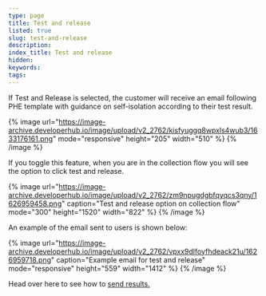 ```yaml
---
type: page
title: Test and release
listed: true
slug: test-and-release
description: 
index_title: Test and release
hidden: 
keywords: 
tags: 
---
```


If Test and Release is selected, the customer will receive an email following PHE template with guidance on self-isolation according to their test result.

{% image url="https://image-archive.developerhub.io/image/upload/v2_2762/kisfyuggq8wpxls4wub3/1633176161.png" mode="responsive" height="205" width="510" %}
{% /image %}

If you toggle this feature, when you are in the collection flow you will see the option to click test and release.

{% image url="https://image-archive.developerhub.io/image/upload/v2_2762/zm9npugdgbfqyqcs3qny/1626959458.png" caption="Test and release option on collection flow" mode="300" height="1520" width="822" %}
{% /image %}

An example of the email sent to users is shown below:

{% image url="https://image-archive.developerhub.io/image/upload/v2_2762/vpxx9dlfoyfhdeack21u/1626959718.png" caption="Example email for test and release" mode="responsive" height="559" width="1412" %}
{% /image %}

Head over here to see how to [send results.](https://developers.yoti.com/health/results#issuing-results)